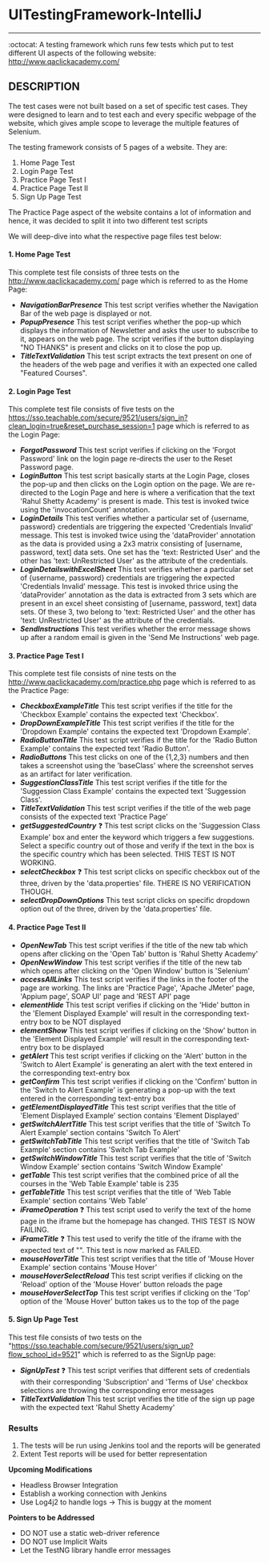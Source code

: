 # UITestingFramework-IntelliJ #
---------------
:octocat: A testing framework which runs few tests which put to test different UI aspects of the following website: http://www.qaclickacademy.com/

## DESCRIPTION ##
The test cases were not built based on a set of specific test cases. They were designed to learn and to test each and every specific webpage of the website, which gives ample scope to leverage the multiple features of Selenium.

The testing framework consists of 5 pages of a website. They are:
1. Home Page Test
2. Login Page Test
3. Practice Page Test I
4. Practice Page Test II
5. Sign Up Page Test

The Practice Page aspect of the website contains a lot of information and hence, it was decided to split it into two different test scripts

We will deep-dive into what the respective page files test below:

#### 1. Home Page Test ####
This complete test file consists of three tests on the http://www.qaclickacademy.com/ page which is referred to as the Home Page:
* ***NavigationBarPresence***
This test script verifies whether the Navigation Bar of the web page is displayed or not.
* ***PopupPresence***
This test script verifies whether the pop-up which displays the information of Newsletter and asks the user to subscribe to it, appears on the web page. The script verifies if the button displaying "NO THANKS" is present and clicks on it to close the pop up.
* ***TitleTextValidation***
This test script extracts the text present on one of the headers of the web page and verifies it with an expected one called "Featured Courses".

#### 2. Login Page Test ####
This complete test file consists of five tests on the https://sso.teachable.com/secure/9521/users/sign_in?clean_login=true&reset_purchase_session=1 page which is referred to as the Login Page:
* ***ForgotPassword***
This test script verifies if clicking on the 'Forgot Password' link on the login page re-directs the user to the Reset Password page.
* ***LoginButton***
This test script basically starts at the Login Page, closes the pop-up and then clicks on the Login option on the page. We are re-directed to the Login Page and here is where a verification that the text 'Rahul Shetty Academy' is present is made. This test is invoked twice using the 'invocationCount' annotation.
* ***LoginDetails***
This test verifies whether a particular set of {username, password} credentials are triggering the expected 'Credentials Invalid' message. This test is invoked twice using the 'dataProvider' annotation as the data is provided using a 2x3 matrix consisting of [username, password, text] data sets. One set has the 'text: Restricted User' and the other has 'text: UnRestricted User' as the attribute of the credentials.
* ***LoginDetailswithExcelSheet***
This test verifies whether a particular set of {username, password} credentials are triggering the expected 'Credentials Invalid' message. This test is invoked thrice using the 'dataProvider' annotation as the data is extracted from 3 sets which are present in an excel sheet consisting of [username, password, text] data sets. Of these 3, two belong to 'text: Restricted User' and the other has 'text: UnRestricted User' as the attribute of the credentials.
* ***SendInstructions***
This test verifies whether the error message shows up after a random email is given in the 'Send Me Instructions' web page.

#### 3. Practice Page Test I ####
This complete test file consists of nine tests on the http://www.qaclickacademy.com/practice.php page which is referred to as the Practice Page:
* ***CheckboxExampleTitle***
This test script verifies if the title for the 'Checkbox Example' contains the expected text 'Checkbox'.
* ***DropDownExampleTitle***
This test script verifies if the title for the 'Dropdown Example' contains the expected text 'Dropdown Example'.
* ***RadioButtonTitle***
This test script verifies if the title for the 'Radio Button Example' contains the expected text 'Radio Button'.
* ***RadioButtons***
This test clicks on one of the {1,2,3} numbers and then takes a screenshot using the 'baseClass' where the screenshot serves as an artifact for later verification.
* ***SuggestionClassTitle***
This test script verifies if the title for the 'Suggession Class Example' contains the expected text 'Suggession Class'.
* ***TitleTextValidation***
This test script verifies if the title of the web page consists of the expected text 'Practice Page'
* ***getSuggestedCountry***
:question: This test script clicks on the 'Suggession Class Example' box and enter the keyword which triggers a few suggestions. Select a specific country out of those and verify if the text in the box is the specific country which has been selected. THIS TEST IS NOT WORKING.
* ***selectCheckbox***
:question: This test script clicks on specific checkbox out of the three, driven by the 'data.properties' file. THERE IS NO VERIFICATION THOUGH.
* ***selectDropDownOptions***
This test script clicks on specific dropdown option out of the three, driven by the 'data.properties' file.

#### 4. Practice Page Test II ####
* ***OpenNewTab***
This test script verifies if the title of the new tab which opens after clicking on the 'Open Tab' button is 'Rahul Shetty Academy'
* ***OpenNewWindow***
This test script verifies if the title of the new tab which opens after clicking on the 'Open Window' button is 'Selenium'
* ***accessAllLinks***
This test script verifies if the links in the footer of the page are working. The links are 'Practice Page', 'Apache JMeter' page, 'Appium page', SOAP UI' page and 'REST API' page
* ***elementHide***
This test script verifies if clicking on the 'Hide' button in the 'Element Displayed Example' will result in the corresponding text-entry box to be NOT displayed
* ***elementShow***
This test script verifies if clicking on the 'Show' button in the 'Element Displayed Example' will result in the corresponding text-entry box to be displayed
* ***getAlert***
This test script verifies if clicking on the 'Alert' button in the 'Switch to Alert Example' is generating an alert with the text entered in the corresponding text-entry box
* ***getConfirm***
This test script verifies if clicking on the 'Confirm' button in the 'Switch to Alert Example' is generating a pop-up with the text entered in the corresponding text-entry box
* ***getElementDisplayedTitle***
This test script verifies that the title of 'Element Displayed Example' section contains 'Element Displayed'
* ***getSwitchAlertTitle***
This test script verifies that the title of 'Switch To Alert Example' section contains 'Switch To Alert'
* ***getSwitchTabTitle***
This test script verifies that the title of 'Switch Tab Example' section contains 'Switch Tab Example'
* ***getSwitchWindowTitle***
This test script verifies that the title of 'Switch Window Example' section contains 'Switch Window Example'
* ***getTable***
This test script verifies that the combined price of all the courses in the 'Web Table Example' table is 235
* ***getTableTitle***
This test script verifies that the title of 'Web Table Example' section contains 'Web Table'
* ***iFrameOperation***
:question: This test script used to verify the text of the home page in the iframe but the homepage has changed. THIS TEST IS NOW FAILING.
* ***iFrameTitle***
:question: This test used to verify the title of the iframe with the expected text of "". This test is now marked as FAILED.
* ***mouseHoverTitle***
This test script verifies that the title of 'Mouse Hover Example' section contains 'Mouse Hover'
* ***mouseHoverSelectReload***
This test script verifies if clicking on the 'Reload' option of the 'Mouse Hover' button reloads the page
* ***mouseHoverSelectTop***
This test script verifies if clicking on the 'Top' option of the 'Mouse Hover' button takes us to the top of the page

#### 5. Sign Up Page Test ####
This test file consists of two tests on the "https://sso.teachable.com/secure/9521/users/sign_up?flow_school_id=9521" which is referred to as the SignUp page:
* ***SignUpTest***
:question: This test script verifies that different sets of credentials with their corresponding 'Subscription' and 'Terms of Use' checkbox selections are throwing the corresponding error messages
* ***TitleTextValidation***
This test script verifies the title of the sign up page with the expected text 'Rahul Shetty Academy'

### Results ###
1) The tests will be run using Jenkins tool and the reports will be generated
2) Extent Test reports will be used for better representation

**Upcoming Modifications**
* Headless Browser Integration
* Establish a working connection with Jenkins
* Use Log4j2 to handle logs -> This is buggy at the moment

**Pointers to be Addressed**
* DO NOT use a static web-driver reference
* DO NOT use Implicit Waits
* Let the TestNG library handle error messages
